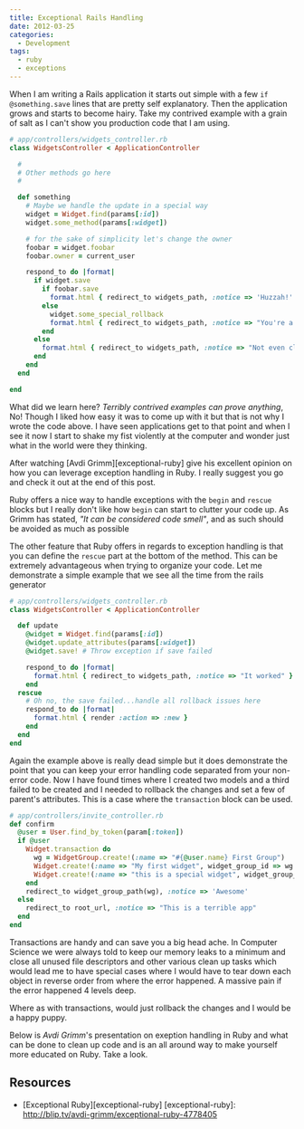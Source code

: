 ```yaml
---
title: Exceptional Rails Handling
date: 2012-03-25
categories:
  - Development
tags:
  - ruby
  - exceptions
---
```


When I am writing a Rails application it starts out simple with a few
`if @something.save` lines that are pretty self explanatory. Then the
application grows and starts to become hairy. Take my contrived example with a
grain of salt as I can't show you production code that I am using.

```ruby
# app/controllers/widgets_controller.rb
class WidgetsController < ApplicationController

  #
  # Other methods go here
  #

  def something
    # Maybe we handle the update in a special way
    widget = Widget.find(params[:id])
    widget.some_method(params[:widget])

    # for the sake of simplicity let's change the owner
    foobar = widget.foobar
    foobar.owner = current_user

    respond_to do |format|
      if widget.save
        if foobar.save
          format.html { redirect_to widgets_path, :notice => 'Huzzah!' }
        else
          widget.some_special_rollback
          format.html { redirect_to widgets_path, :notice => "You're a moron" }
        end
      else
        format.html { redirect_to widgets_path, :notice => "Not even close"}
      end
    end
  end

end
```

What did we learn here? *Terribly contrived examples can prove anything*, No!
Though I liked how easy it was to come up with it but that is not why I wrote
the code above. I have seen applications get to that point and when I see it now
I start to shake my fist violently at the computer and wonder just what in the
world were they thinking.

After watching [Avdi Grimm][exceptional-ruby] give his excellent opinion on how
you can leverage exception handling in Ruby. I really suggest you go and check
it out at the end of this post.

Ruby offers a nice way to handle exceptions with the `begin` and `rescue` blocks
but I really don't like how `begin` can start to clutter your code up. As Grimm
has stated, *"It can be considered code smell"*, and as such should be avoided
as much as possible

The other feature that Ruby offers in regards to exception handling is that you
can define the `rescue` part at the bottom of the method. This can be extremely
advantageous when trying to organize your code. Let me demonstrate a simple
example that we see all the time from the rails generator

```ruby
# app/controllers/widgets_controller.rb
class WidgetsController < ApplicationController

  def update
    @widget = Widget.find(params[:id])
    @widget.update_attributes(params[:widget])
    @widget.save! # Throw exception if save failed

    respond_to do |format|
      format.html { redirect_to widgets_path, :notice => "It worked" }
    end
  rescue
    # Oh no, the save failed...handle all rollback issues here
    respond_to do |format|
      format.html { render :action => :new }
    end
  end
end
```

Again the example above is really dead simple but it does demonstrate the point
that you can keep your error handling code separated from your non-error code.
Now I have found times where I created two models and a third failed to be
created and I needed to rollback the changes and set a few of parent's
attributes. This is a case where the `transaction` block can be used.


```ruby
# app/controllers/invite_controller.rb
def confirm
  @user = User.find_by_token(param[:token])
  if @user
    Widget.transaction do
      wg = WidgetGroup.create!(:name => "#{@user.name} First Group")
      Widget.create!(:name => "My first widget", widget_group_id => wg.id)
      Widget.create!(:name => "this is a special widget", widget_group_id => wg.id, :special => true)
    end
    redirect_to widget_group_path(wg), :notice => 'Awesome'
  else
    redirect_to root_url, :notice => "This is a terrible app"
  end
end
```

Transactions are handy and can save you a big head ache. In Computer Science
we were always told to keep our memory leaks to a minimum and close all unused
file descriptors and other various clean up tasks which would lead me to have
special cases where I would have to tear down each object in reverse order
from where the error happened. A massive pain if the error happened 4 levels
deep.

Where as with transactions, would just rollback the changes and I would be a
happy puppy.

Below is *Avdi Grimm*'s presentation on exeption handling in Ruby and what can
be done to clean up code and is an all around way to make yourself more educated
on Ruby. Take a look.

## Resources

  * [Exceptional Ruby][exceptional-ruby]
[exceptional-ruby]: http://blip.tv/avdi-grimm/exceptional-ruby-4778405
